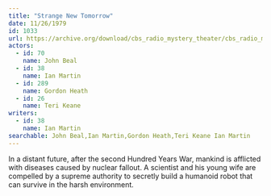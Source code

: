 ```yaml
---
title: "Strange New Tomorrow"
date: 11/26/1979
id: 1033
url: https://archive.org/download/cbs_radio_mystery_theater/cbs_radio_mystery_theater-1001-1050.zip/cbs_radio_mystery_theater-1001-1050%2Fcbsrmt_1033_a_strange_new_tomorrow.mp3
actors:  
  - id: 70
    name: John Beal  
  - id: 38
    name: Ian Martin  
  - id: 289
    name: Gordon Heath  
  - id: 26
    name: Teri Keane
writers:  
  - id: 38
    name: Ian Martin
searchable: John Beal,Ian Martin,Gordon Heath,Teri Keane Ian Martin
---
```

In a distant future, after the second Hundred Years War, mankind is afflicted with diseases caused by nuclear fallout. A scientist and his young wife are compelled by a supreme authority to secretly build a humanoid robot that can survive in the harsh environment.